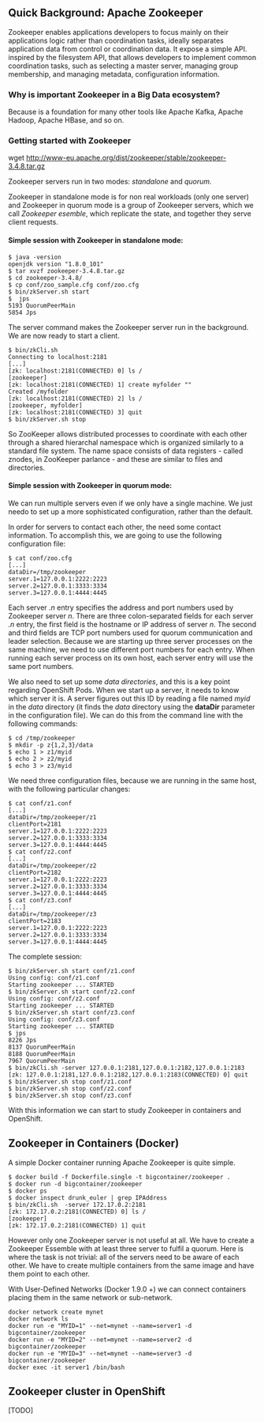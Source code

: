 ## Quick Background: Apache Zookeeper

Zookeeper enables applications developers to focus mainly on their applications
logic rather than coordination tasks, ideally separates application data from
control or coordination data. It expose a simple API. inspired by the
filesystem API, that allows developers to implement common coordination tasks,
such as selecting a master server, managing group membership, and managing
metadata, configuration information.

### Why is important Zookeeper in a Big Data ecosystem?

Because is a foundation for many other tools like Apache Kafka, Apache Hadoop,
Apache HBase, and so on.

### Getting started with Zookeeper

wget http://www-eu.apache.org/dist/zookeeper/stable/zookeeper-3.4.8.tar.gz

Zookeeper servers run in two modes: *standalone* and *quorum*.

Zookeeper in standalone mode is for non real workloads (only one server) and 
Zookeeper in quorum mode is a group of Zookeeper servers, which we call
*Zookeeper esemble*, which replicate the state, and together they serve client
requests.

#### Simple session with Zookeeper in standalone mode:

``````
$ java -version
openjdk version "1.8.0_101"
$ tar xvzf zookeeper-3.4.8.tar.gz 
$ cd zookeeper-3.4.8/
$ cp conf/zoo_sample.cfg conf/zoo.cfg
$ bin/zkServer.sh start
$  jps
5193 QuorumPeerMain
5854 Jps
``````

The server command makes the Zookeeper server run in the background. We are now
ready to start a client.

``````
$ bin/zkCli.sh 
Connecting to localhost:2181
[...]
[zk: localhost:2181(CONNECTED) 0] ls /
[zookeeper]
[zk: localhost:2181(CONNECTED) 1] create myfolder ""
Created /myfolder
[zk: localhost:2181(CONNECTED) 2] ls /
[zookeeper, myfolder]
[zk: localhost:2181(CONNECTED) 3] quit
$ bin/zkServer.sh stop

``````
So ZooKeeper allows distributed processes to coordinate with each other through
a shared hierarchal namespace which is organized similarly to a standard file
system. The name space consists of data registers - called znodes, in ZooKeeper
parlance - and these are similar to files and directories.

#### Simple session with Zookeeper in quorum mode:

We can run multiple servers even if we only have a single machine. We just
needo to set up a more sophisticated configuration, rather than the default.

In order for servers to contact each other, the need some contact information.
To accomplish this, we are going to use the following configuration file:

``````
$ cat conf/zoo.cfg
[...]
dataDir=/tmp/zookeeper
server.1=127.0.0.1:2222:2223
server.2=127.0.0.1:3333:3334
server.3=127.0.0.1:4444:4445
``````
Each server *.n* entry specifies the address and port numbers used by Zookeeper
server *n*. There are three colon-separated fields for each server *.n* entry,
the first field is the hostname or IP address of server *n*. The second and
third fields are TCP port numbers used for quorum communication and leader
selection. Because we are starting up three server processes on the same
machine, we need to use different port numbers for each entry. When running
each server process on its own host, each server entry will use the same port
numbers.

We also need to set up some *data directories*, and this is a key point
regarding OpenShift Pods. When we start up a server, it needs to know which
server it is. A server figures out this ID by reading a file named *myid* in
the *data* directory (it finds the *data* directory using the **dataDir**
parameter in the configuration file). We can do this from the command line with
the following commands:

``````
$ cd /tmp/zookeeper
$ mkdir -p z{1,2,3}/data
$ echo 1 > z1/myid
$ echo 2 > z2/myid
$ echo 3 > z3/myid
``````
We need three configuration files, because we are running in the same host,
with the following particular changes:

``````
$ cat conf/z1.conf
[...]
dataDir=/tmp/zookeeper/z1
clientPort=2181
server.1=127.0.0.1:2222:2223
server.2=127.0.0.1:3333:3334
server.3=127.0.0.1:4444:4445 
$ cat conf/z2.conf
[...]
dataDir=/tmp/zookeeper/z2
clientPort=2182
server.1=127.0.0.1:2222:2223
server.2=127.0.0.1:3333:3334
server.3=127.0.0.1:4444:4445 
$ cat conf/z3.conf
[...]
dataDir=/tmp/zookeeper/z3
clientPort=2183
server.1=127.0.0.1:2222:2223
server.2=127.0.0.1:3333:3334
server.3=127.0.0.1:4444:4445 

``````
The complete session:

``````
$ bin/zkServer.sh start conf/z1.conf 
Using config: conf/z1.conf
Starting zookeeper ... STARTED
$ bin/zkServer.sh start conf/z2.conf 
Using config: conf/z2.conf
Starting zookeeper ... STARTED
$ bin/zkServer.sh start conf/z3.conf 
Using config: conf/z3.conf
Starting zookeeper ... STARTED
$ jps
8226 Jps
8137 QuorumPeerMain
8188 QuorumPeerMain
7967 QuorumPeerMain
$ bin/zkCli.sh -server 127.0.0.1:2181,127.0.0.1:2182,127.0.0.1:2183
[zk: 127.0.0.1:2181,127.0.0.1:2182,127.0.0.1:2183(CONNECTED) 0] quit
$ bin/zkServer.sh stop conf/z1.conf
$ bin/zkServer.sh stop conf/z2.conf
$ bin/zkServer.sh stop conf/z3.conf
``````

With this information we can start to study Zookeeper in containers and
OpenShift.

## Zookeeper in Containers (Docker)

A simple Docker container running Apache Zookeeper is quite simple.

``````
$ docker build -f Dockerfile.single -t bigcontainer/zookeeper .
$ docker run -d bigcontainer/zookeeper
$ docker ps
$ docker inspect drunk_euler | grep IPAddress
$ bin/zkCli.sh  -server 172.17.0.2:2181
[zk: 172.17.0.2:2181(CONNECTED) 0] ls /
[zookeeper]
[zk: 172.17.0.2:2181(CONNECTED) 1] quit
``````
However only one Zookeeper server is not useful at all. We have to create a
Zookeeper Essemble with at least three server to fulfil a quorum. Here is where
the task is not trivial: all of the servers need to be aware of each other. We
have to create multiple containers from the same image and have them point to
each other.

With User-Defined Networks (Docker 1.9.0 +) we can connect containers placing
them in the same network or sub-network.
``````
docker network create mynet
docker network ls
docker run -e "MYID=1" --net=mynet --name=server1 -d bigcontainer/zookeeper 
docker run -e "MYID=2" --net=mynet --name=server2 -d bigcontainer/zookeeper 
docker run -e "MYID=3" --net=mynet --name=server3 -d bigcontainer/zookeeper 
docker exec -it server1 /bin/bash
``````

## Zookeeper cluster in OpenShift
[TODO]


